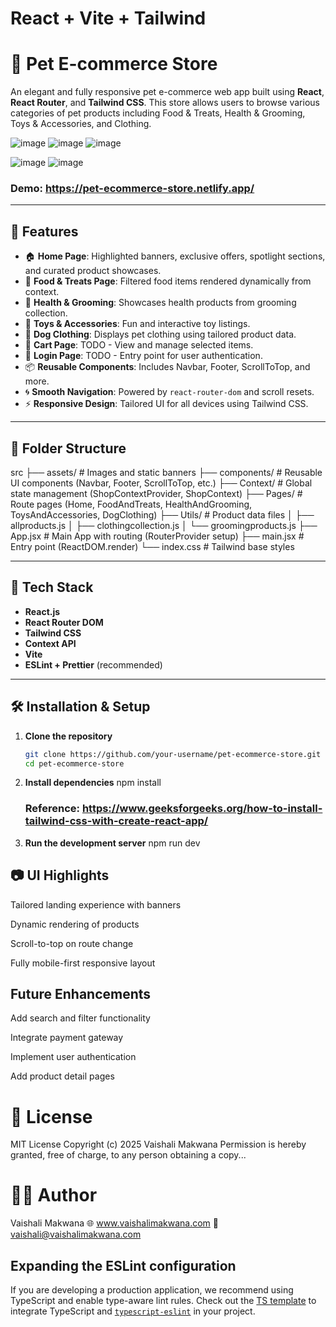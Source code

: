 # React + Vite + Tailwind

# 🐾 Pet E-commerce Store

An elegant and fully responsive pet e-commerce web app built using **React**, **React Router**, and **Tailwind CSS**. This store allows users to browse various categories of pet products including Food & Treats, Health & Grooming, Toys & Accessories, and Clothing.

![image](https://github.com/user-attachments/assets/ae914aa9-a23d-4dda-9fe1-868434207d90)
![image](https://github.com/user-attachments/assets/d46012cb-8c6e-44e9-9dc8-1af1e66d318a)
![image](https://github.com/user-attachments/assets/dc68eab3-1eef-46e6-8d6f-9646f328f3a2)

![image](https://github.com/user-attachments/assets/6d48dab8-9729-43db-b013-384433f51161)
![image](https://github.com/user-attachments/assets/c6eeaefa-bff0-4a84-a027-a05e85b0aef3)

### Demo: https://pet-ecommerce-store.netlify.app/

---

## 🌟 Features

- 🏠 **Home Page**: Highlighted banners, exclusive offers, spotlight sections, and curated product showcases.
- 🐶 **Food & Treats Page**: Filtered food items rendered dynamically from context.
- 🧴 **Health & Grooming**: Showcases health products from grooming collection.
- 🧸 **Toys & Accessories**: Fun and interactive toy listings.
- 👕 **Dog Clothing**: Displays pet clothing using tailored product data.
- 🛒 **Cart Page**: TODO - View and manage selected items.
- 🔐 **Login Page**: TODO - Entry point for user authentication.
- 📦 **Reusable Components**: Includes Navbar, Footer, ScrollToTop, and more.
- 🌀 **Smooth Navigation**: Powered by `react-router-dom` and scroll resets.
- ⚡ **Responsive Design**: Tailored UI for all devices using Tailwind CSS.

---

## 📁 Folder Structure

src
├── assets/ # Images and static banners
├── components/ # Reusable UI components (Navbar, Footer, ScrollToTop, etc.)
├── Context/ # Global state management (ShopContextProvider, ShopContext)
├── Pages/ # Route pages (Home, FoodAndTreats, HealthAndGrooming, ToysAndAccessories, DogClothing)
├── Utils/ # Product data files
│ ├── allproducts.js
│ ├── clothingcollection.js
│ └── groomingproducts.js
├── App.jsx # Main App with routing (RouterProvider setup)
├── main.jsx # Entry point (ReactDOM.render)
└── index.css # Tailwind base styles

---

## 🚀 Tech Stack

- **React.js**
- **React Router DOM**
- **Tailwind CSS**
- **Context API**
- **Vite** 
- **ESLint + Prettier** (recommended)

---

## 🛠️ Installation & Setup

1. **Clone the repository**
   ```bash
   git clone https://github.com/your-username/pet-ecommerce-store.git
   cd pet-ecommerce-store
   ```
2. **Install dependencies**
   npm install

   ### Reference: https://www.geeksforgeeks.org/how-to-install-tailwind-css-with-create-react-app/

3. **Run the development server**
   npm run dev

## 📷 UI Highlights

Tailored landing experience with banners

Dynamic rendering of products

Scroll-to-top on route change

Fully mobile-first responsive layout

## Future Enhancements

Add search and filter functionality

Integrate payment gateway

Implement user authentication

Add product detail pages

# 📄 License

MIT License
Copyright (c) 2025 Vaishali Makwana
Permission is hereby granted, free of charge, to any person obtaining a copy...

# 👩‍💻 Author

Vaishali Makwana
🌐 www.vaishalimakwana.com
📧 vaishali@vaishalimakwana.com

## Expanding the ESLint configuration

If you are developing a production application, we recommend using TypeScript and enable type-aware lint rules. Check out the [TS template](https://github.com/vitejs/vite/tree/main/packages/create-vite/template-react-ts) to integrate TypeScript and [`typescript-eslint`](https://typescript-eslint.io) in your project.
